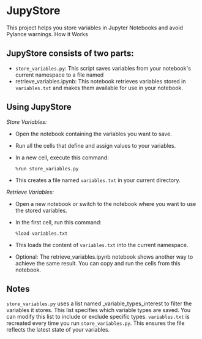 # JupyStore

This project helps you store variables in Jupyter Notebooks and avoid Pylance warnings.
How it Works

## JupyStore consists of two parts:

* `store_variables.py`: This script saves variables from your notebook's current namespace to a file named 
* retrieve_variables.ipynb: This notebook retrieves variables stored in `variables.txt` and makes them available for use in your notebook.

## Using JupyStore

*Store Variables:*

* Open the notebook containing the variables you want to save.

* Run all the cells that define and assign values to your variables.

* In a new cell, execute this command:

    `%run store_variables.py`

* This creates a file named `variables.txt` in your current directory.

*Retrieve Variables:*

* Open a new notebook or switch to the notebook where you want to use the stored variables.

* In the first cell, run this command:

    `%load variables.txt`

* This loads the content of `variables.txt` into the current namespace.

* Optional: The retrieve_variables.ipynb notebook shows another way to achieve the same result. You can copy and run the cells from this notebook.

## Notes

`store_variables.py` uses a list named _variable_types_interest to filter the variables it stores. This list specifies which variable types are saved. You can modify this list to include or exclude specific types.
`variables.txt` is recreated every time you run `store_variables.py`. This ensures the file reflects the latest state of your variables.
